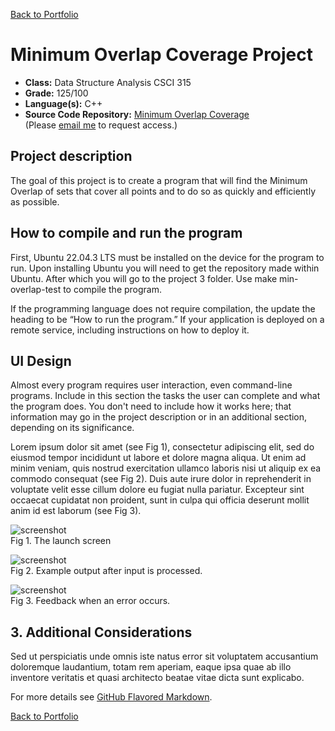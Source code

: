 [Back to Portfolio](./)

Minimum Overlap Coverage Project
===============

-   **Class:** Data Structure Analysis CSCI 315
-   **Grade:** 125/100
-   **Language(s):** C++
-   **Source Code Repository:** [Minimum Overlap Coverage](https://github.com/Wesasaurus/CSCI-315-2024-Spring/tree/master/project3)  
    (Please [email me](mailto:wlcassel@csustudent.net?subject=GitHub%20Access) to request access.)

## Project description

The goal of this project is to create a program that will find the Minimum Overlap of sets that cover all points and to do so as quickly and efficiently as possible.

## How to compile and run the program

First, Ubuntu 22.04.3 LTS must be installed on the device for the program to run.
Upon installing Ubuntu you will need to get the repository made within Ubuntu.
After which you will go to the project 3 folder.
Use make min-overlap-test to compile the program.

If the programming language does not require compilation, the update the heading to be “How to run the program.” If your application is deployed on a remote service, including instructions on how to deploy it.

## UI Design

Almost every program requires user interaction, even command-line programs. Include in this section the tasks the user can complete and what the program does. You don't need to include how it works here; that information may go in the project description or in an additional section, depending on its significance.

Lorem ipsum dolor sit amet (see Fig 1), consectetur adipiscing elit, sed do eiusmod tempor incididunt ut labore et dolore magna aliqua. Ut enim ad minim veniam, quis nostrud exercitation ullamco laboris nisi ut aliquip ex ea commodo consequat (see Fig 2). Duis aute irure dolor in reprehenderit in voluptate velit esse cillum dolore eu fugiat nulla pariatur. Excepteur sint occaecat cupidatat non proident, sunt in culpa qui officia deserunt mollit anim id est laborum (see Fig 3).

![screenshot](images/dummy_thumbnail.jpg)  
Fig 1. The launch screen

![screenshot](images/dummy_thumbnail.jpg)  
Fig 2. Example output after input is processed.

![screenshot](images/dummy_thumbnail.jpg)  
Fig 3. Feedback when an error occurs.

## 3. Additional Considerations

Sed ut perspiciatis unde omnis iste natus error sit voluptatem accusantium doloremque laudantium, totam rem aperiam, eaque ipsa quae ab illo inventore veritatis et quasi architecto beatae vitae dicta sunt explicabo. 

For more details see [GitHub Flavored Markdown](https://guides.github.com/features/mastering-markdown/).

[Back to Portfolio](./)
